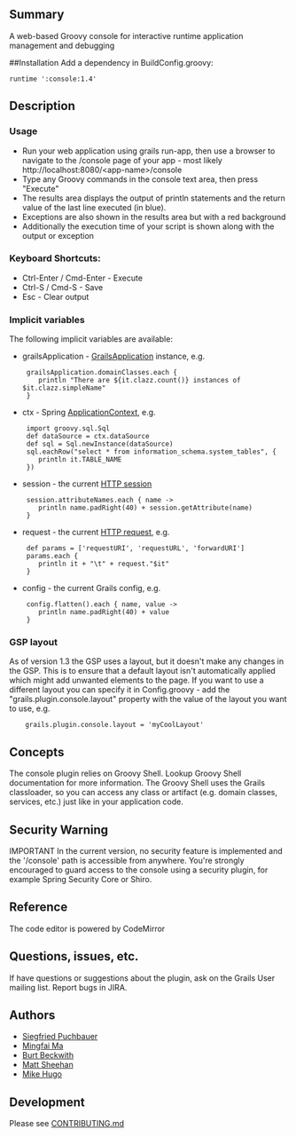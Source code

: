 ## Summary
A web-based Groovy console for interactive runtime application management and debugging

##Installation
Add a dependency in BuildConfig.groovy:

    runtime ':console:1.4'

## Description

### Usage

* Run your web application using grails run-app, then use a browser to navigate to the /console page of your app - most likely http://localhost:8080/\<app-name>/console
* Type any Groovy commands in the console text area, then press "Execute"
* The results area displays the output of println statements and the return value of the last line executed (in blue).
* Exceptions are also shown in the results area but with a red background
* Additionally the execution time of your script is shown along with the output or exception

### Keyboard Shortcuts:
* Ctrl-Enter / Cmd-Enter - Execute
* Ctrl-S / Cmd-S - Save
* Esc - Clear output

### Implicit variables

The following implicit variables are available:

 * grailsApplication - [GrailsApplication](http://grails.org/doc/latest/api/org/codehaus/groovy/grails/commons/GrailsApplication.html) instance, e.g.

        grailsApplication.domainClasses.each {
           println "There are ${it.clazz.count()} instances of $it.clazz.simpleName"
        }

 * ctx - Spring [ApplicationContext](http://static.springsource.org/spring/docs/3.0.x/javadoc-api/org/springframework/context/ApplicationContext.html), e.g.

        import groovy.sql.Sql
        def dataSource = ctx.dataSource
        def sql = Sql.newInstance(dataSource)
        sql.eachRow("select * from information_schema.system_tables", {
           println it.TABLE_NAME
        })

 * session - the current [HTTP session](http://java.sun.com/products/servlet/2.3/javadoc/javax/servlet/http/HttpSession.html)

        session.attributeNames.each { name ->
           println name.padRight(40) + session.getAttribute(name)
        }

 * request - the current [HTTP request](http://java.sun.com/products/servlet/2.3/javadoc/javax/servlet/http/HttpServletRequest.html), e.g.

        def params = ['requestURI', 'requestURL', 'forwardURI']
        params.each {
           println it + "\t" + request."$it"
        }

 * config - the current Grails config, e.g.

        config.flatten().each { name, value ->
           println name.padRight(40) + value
        }

### GSP layout

As of version 1.3 the GSP uses a layout, but it doesn't make any changes in the GSP. This is to ensure that a default layout isn't automatically applied which might add unwanted elements to the page. If you want to use a different layout you can specify it in Config.groovy - add the "grails.plugin.console.layout" property with the value of the layout you want to use, e.g.

        grails.plugin.console.layout = 'myCoolLayout'

## Concepts
The console plugin relies on Groovy Shell. Lookup Groovy Shell documentation for more information.
The Groovy Shell uses the Grails classloader, so you can access any class or artifact (e.g. domain classes, services, etc.) just like in your application code.

## Security Warning
IMPORTANT In the current version, no security feature is implemented and the '/console' path is accessible from anywhere. You're strongly encouraged to guard access to the console using a security plugin, for example Spring Security Core or Shiro.

## Reference
The code editor is powered by CodeMirror

## Questions, issues, etc.
If have questions or suggestions about the plugin, ask on the Grails User mailing list. Report bugs in JIRA.

## Authors
* [Siegfried Puchbauer](https://github.com/ziegfried)
* [Mingfai Ma](https://github.com/mingfai)
* [Burt Beckwith](https://github.com/burtbeckwith)
* [Matt Sheehan](https://github.com/sheehan)
* [Mike Hugo](https://github.com/mjhugo)

## Development

Please see [CONTRIBUTING.md](CONTRIBUTING.md)
